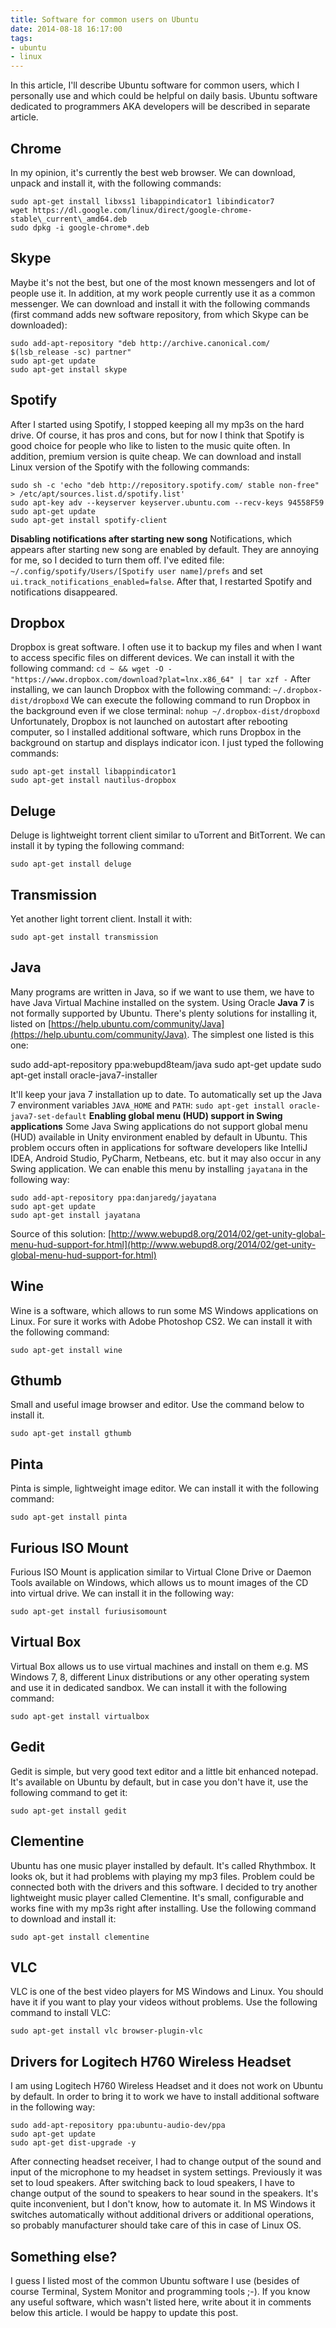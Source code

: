 ```yaml
---
title: Software for common users on Ubuntu
date: 2014-08-18 16:17:00
tags:
- ubuntu
- linux
---
```


In this article, I'll describe Ubuntu software for common users, which I personally use and which could be helpful on daily basis. Ubuntu software dedicated to programmers AKA developers will be described in separate article.

Chrome
------

In my opinion, it's currently the best web browser. We can download, unpack and install it, with the following commands:

```
sudo apt-get install libxss1 libappindicator1 libindicator7
wget https://dl.google.com/linux/direct/google-chrome-stable\_current\_amd64.deb
sudo dpkg -i google-chrome*.deb
```

Skype
-----

Maybe it's not the best, but one of the most known messengers and lot of people use it. In addition, at my work people currently use it as a common messenger. We can download and install it with the following commands (first command adds new software repository, from which Skype can be downloaded):

```
sudo add-apt-repository "deb http://archive.canonical.com/ $(lsb_release -sc) partner"
sudo apt-get update
sudo apt-get install skype
```

Spotify
-------

After I started using Spotify, I stopped keeping all my mp3s on the hard drive. Of course, it has pros and cons, but for now I think that Spotify is good choice for people who like to listen to the music quite often. In addition, premium version is quite cheap. We can download and install Linux version of the Spotify with the following commands:

```
sudo sh -c 'echo "deb http://repository.spotify.com/ stable non-free" > /etc/apt/sources.list.d/spotify.list'
sudo apt-key adv --keyserver keyserver.ubuntu.com --recv-keys 94558F59
sudo apt-get update
sudo apt-get install spotify-client
```

**Disabling notifications after starting new song** Notifications, which appears after starting new song are enabled by default. They are annoying for me, so I decided to turn them off. I've edited file: `~/.config/spotify/Users/[Spotify user name]/prefs` and set `ui.track_notifications_enabled=false`. After that, I restarted Spotify and notifications disappeared.

Dropbox
-------

Dropbox is great software. I often use it to backup my files and when I want to access specific files on different devices. We can install it with the following command: `cd ~ && wget -O - "https://www.dropbox.com/download?plat=lnx.x86_64" | tar xzf -` After installing, we can launch Dropbox with the following command: `~/.dropbox-dist/dropboxd` We can execute the following command to run Dropbox in the background even if we close terminal: `nohup ~/.dropbox-dist/dropboxd` Unfortunately, Dropbox is not launched on autostart after rebooting computer, so I installed additional software, which runs Dropbox in the background on startup and displays indicator icon. I just typed the following commands:

```
sudo apt-get install libappindicator1
sudo apt-get install nautilus-dropbox
```

Deluge
------

Deluge is lightweight torrent client similar to uTorrent and BitTorrent. We can install it by typing the following command: 

```
sudo apt-get install deluge
```

Transmission
------------

Yet another light torrent client. Install it with: 

```
sudo apt-get install transmission
```

Java
----

Many programs are written in Java, so if we want to use them, we have to have Java Virtual Machine installed on the system. Using Oracle **Java 7** is not formally supported by Ubuntu. There's plenty solutions for installing it, listed on [https://help.ubuntu.com/community/Java](https://help.ubuntu.com/community/Java). The simplest one listed is this one:

sudo add-apt-repository ppa:webupd8team/java
sudo apt-get update
sudo apt-get install oracle-java7-installer

It'll keep your java 7 installation up to date. To automatically set up the Java 7 environment variables `JAVA_HOME` and `PATH`: `sudo apt-get install oracle-java7-set-default` **Enabling global menu (HUD) support in Swing applications** Some Java Swing applications do not support global menu (HUD) available in Unity environment enabled by default in Ubuntu. This problem occurs often in applications for software developers like IntelliJ IDEA, Android Studio, PyCharm, Netbeans, etc. but it may also occur in any Swing application. We can enable this menu by installing `jayatana` in the following way:

```
sudo add-apt-repository ppa:danjaredg/jayatana
sudo apt-get update
sudo apt-get install jayatana
```

Source of this solution: [http://www.webupd8.org/2014/02/get-unity-global-menu-hud-support-for.html](http://www.webupd8.org/2014/02/get-unity-global-menu-hud-support-for.html)

Wine
----

Wine is a software, which allows to run some MS Windows applications on Linux. For sure it works with Adobe Photoshop CS2. We can install it with the following command: 

```
sudo apt-get install wine
```

Gthumb
------

Small and useful image browser and editor. Use the command below to install it. 

```
sudo apt-get install gthumb
```

Pinta
-----

Pinta is simple, lightweight image editor. We can install it with the following command: 

```
sudo apt-get install pinta
```

Furious ISO Mount
-----------------

Furious ISO Mount is application similar to Virtual Clone Drive or Daemon Tools available on Windows, which allows us to mount images of the CD into virtual drive. We can install it in the following way: 

```
sudo apt-get install furiusisomount
```

Virtual Box
-----------

Virtual Box allows us to use virtual machines and install on them e.g. MS Windows 7, 8, different Linux distributions or any other operating system and use it in dedicated sandbox. We can install it with the following command:

```
sudo apt-get install virtualbox
```

Gedit
-----

Gedit is simple, but very good text editor and a little bit enhanced notepad. It's available on Ubuntu by default, but in case you don't have it, use the following command to get it: 

```
sudo apt-get install gedit
```

Clementine
----------

Ubuntu has one music player installed by default. It's called Rhythmbox. It looks ok, but it had problems with playing my mp3 files. Problem could be connected both with the drivers and this software. I decided to try another lightweight music player called Clementine. It's small, configurable and works fine with my mp3s right after installing. Use the following command to download and install it:

```
sudo apt-get install clementine
```

VLC
---

VLC is one of the best video players for MS Windows and Linux. You should have it if you want to play your videos without problems. Use the following command to install VLC: 

```
sudo apt-get install vlc browser-plugin-vlc
```

Drivers for Logitech H760 Wireless Headset
------------------------------------------

I am using Logitech H760 Wireless Headset and it does not work on Ubuntu by default. In order to bring it to work we have to install additional software in the following way:

```
sudo add-apt-repository ppa:ubuntu-audio-dev/ppa
sudo apt-get update
sudo apt-get dist-upgrade -y
```

After connecting headset receiver, I had to change output of the sound and input of the microphone to my headset in system settings. Previously it was set to loud speakers. After switching back to loud speakers, I have to change output of the sound to speakers to hear sound in the speakers. It's quite inconvenient, but I don't know, how to automate it. In MS Windows it switches automatically without additional drivers or additional operations, so probably manufacturer should take care of this in case of Linux OS.

Something else?
---------------

I guess I listed most of the common Ubuntu software I use (besides of course Terminal, System Monitor and programming tools ;-). If you know any useful software, which wasn't listed here, write about it in comments below this article. I would be happy to update this post.
